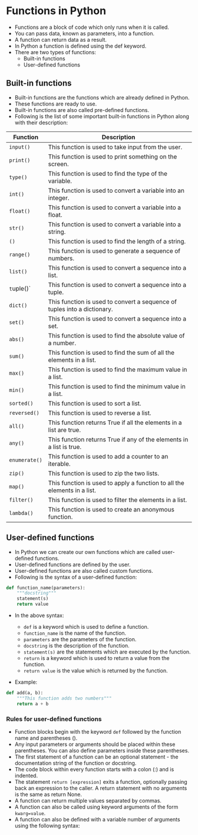 # Functions in Python

* Functions are a block of code which only runs when it is called.
* You can pass data, known as parameters, into a function.
* A function can return data as a result.
* In Python a function is defined using the def keyword.
* There are two types of functions:
  * Built-in functions
  * User-defined functions

## Built-in functions

* Built-in functions are the functions which are already defined in Python.
* These functions are ready to use.
* Built-in functions are also called pre-defined functions.
* Following is the list of some important built-in functions in Python along with their description:

| Function | Description |
| --- | --- |
| `input()` | This function is used to take input from the user. |
| `print()` | This function is used to print something on the screen. |
| `type()` | This function is used to find the type of the variable. |
| `int()` | This function is used to convert a variable into an integer. |
| `float()` | This function is used to convert a variable into a float. |
| `str()` | This function is used to convert a variable into a string. |
| `()` | This function is used to find the length of a string. |
| `range()` | This function is used to generate a sequence of numbers. |
| `list()` | This function is used to convert a sequence into a list. |
| `t`uple()` | This function is used to convert a sequence into a tuple. |
| `dict()` | This function is used to convert a sequence of tuples into a dictionary. |
| `set()` | This function is used to convert a sequence into a set. |
| `abs()` | This function is used to find the absolute value of a number. |
| `sum()` | This function is used to find the sum of all the elements in a list. |
| `max()` | This function is used to find the maximum value in a list. |
| `min()` | This function is used to find the minimum value in a list. |
| `sorted()` | This function is used to sort a list. |
| `reversed()` | This function is used to reverse a list. |
| `all()` | This function returns True if all the elements in a list are true. |
| `any()` | This function returns True if any of the elements in a list is true. |
| `enumerate()` | This function is used to add a counter to an iterable. |
| `zip()` | This function is used to zip the two lists. |
| `map()` | This function is used to apply a function to all the elements in a list. |
| `filter()` | This function is used to filter the elements in a list. |
| `lambda()` | This function is used to create an anonymous function. |

## User-defined functions

* In Python we can create our own functions which are called user-defined functions.
* User-defined functions are defined by the user.
* User-defined functions are also called custom functions.
* Following is the syntax of a user-defined function:

```python
def function_name(parameters):
    """docstring"""
    statement(s)
    return value
```

* In the above syntax:
  * `def` is a keyword which is used to define a function.
  * `function_name` is the name of the function.
  * `parameters` are the parameters of the function.
  * `docstring` is the description of the function.
  * `statement(s)` are the statements which are executed by the function.
  * `return` is a keyword which is used to return a value from the function.
  * `return value` is the value which is returned by the function.
  
* Example:

```python
def add(a, b):
    """This function adds two numbers"""
    return a + b
```
### Rules for user-defined functions

* Function blocks begin with the keyword `def` followed by the function name and parentheses ().
* Any input parameters or arguments should be placed within these parentheses. You can also define parameters inside these parentheses.
* The first statement of a function can be an optional statement - the documentation string of the function or docstring.
* The code block within every function starts with a colon (:) and is indented.
* The statement `return [expression]` exits a function, optionally passing back an expression to the caller. A return statement with no arguments is the same as return None.
* A function can return multiple values separated by commas.
* A function can also be called using keyword arguments of the form `kwarg=value`.
* A function can also be defined with a variable number of arguments using the following syntax:



